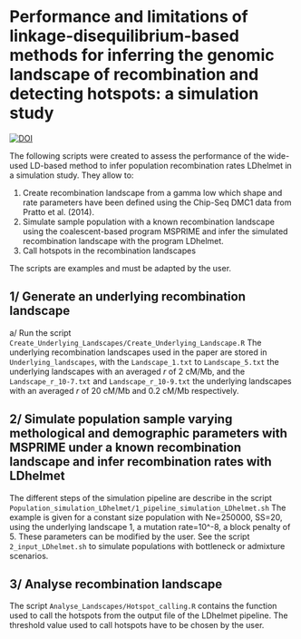# Performance and limitations of linkage-disequilibrium-based methods for inferring the genomic landscape of recombination and detecting hotspots: a simulation study

[![DOI](https://zenodo.org/badge/589938942.svg)](https://zenodo.org/badge/latestdoi/589938942)


The following scripts were created to assess the performance of the wide-used LD-based method to infer population recombination rates LDhelmet in a simulation study. 
They allow to: 
1. Create recombination landscape from a gamma low which shape and rate parameters have been defined using the Chip-Seq DMC1 data from Pratto et al. (2014). 
2. Simulate sample population with a known recombination landscape using the coalescent-based program MSPRIME and infer the simulated recombination landscape with the program LDhelmet. 
3. Call hotspots in the recombination landscapes

The scripts are examples and must be adapted by the user. 

## 1/ Generate an underlying recombination landscape
a/ Run the script `Create_Underlying_Landscapes/Create_Underlying_Landscape.R`
The underlying recombination landscapes used in the paper are stored in `Underlying_landscapes`, with the `Landscape_1.txt` to `Landscape_5.txt` the underlying landscapes with an averaged *r* of 2 cM/Mb, and the `Landscape_r_10-7.txt` and `Landscape_r_10-9.txt` the underlying landscapes with an averaged *r* of 20 cM/Mb and 0.2 cM/Mb respectively. 


## 2/ Simulate population sample varying methological and demographic parameters with MSPRIME under a known recombination landscape and infer recombination rates with LDhelmet
The different steps of the simulation pipeline are describe in the script `Population_simulation_LDhelmet/1_pipeline_simulation_LDhelmet.sh`
The example is given for a constant size population with Ne=250000, SS=20, using the underlying landscape 1, a mutation rate=10^-8, a block penalty of 5. 
These parameters can be modified by the user. See the script `2_input_LDhelmet.sh` to simulate populations with bottleneck or admixture scenarios. 


## 3/ Analyse recombination landscape
The script `Analyse_Landscapes/Hotspot_calling.R` contains the function used to call the hotspots from the output file of the LDhelmet pipeline. 
The threshold value used to call hotspots have to be chosen by the user. 
